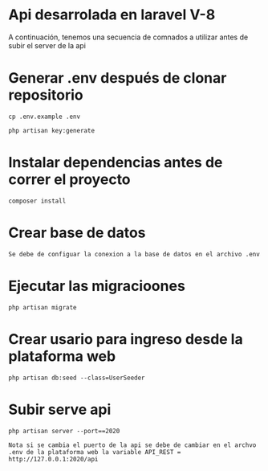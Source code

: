 # Api desarrolada en laravel V-8

A continuación, tenemos una secuencia de comnados a utilizar antes de subir el server de la api

# Generar .env después de clonar repositorio

```
cp .env.example .env

php artisan key:generate

```

# Instalar dependencias antes de correr el proyecto

```
composer install

```

# Crear base de datos

```
Se debe de configuar la conexion a la base de datos en el archivo .env

```

# Ejecutar las migracioones

```
php artisan migrate

```

# Crear usario para ingreso desde la plataforma web

```
php artisan db:seed --class=UserSeeder

```

# Subir serve api

```
php artisan server --port==2020

Nota si se cambia el puerto de la api se debe de cambiar en el archvo .env de la plataforma web la variable API_REST = http://127.0.0.1:2020/api

```
